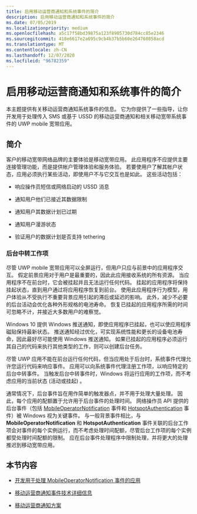 ```yaml
---
title: 启用移动运营商通知和系统事件的简介
description: 启用移动运营商通知和系统事件的简介
ms.date: 07/05/2019
ms.localizationpriority: medium
ms.openlocfilehash: a5c17f58bd39875a123f8905730d784cc85e2346
ms.sourcegitcommit: 418e6617e2a695c9cb4b37b5b60e264760858acd
ms.translationtype: MT
ms.contentlocale: zh-CN
ms.lasthandoff: 12/07/2020
ms.locfileid: "96782359"
---
```

# <a name="introduction-to-enabling-mobile-operator-notifications-and-system-events"></a>启用移动运营商通知和系统事件的简介


本主题提供有关移动运营商通知系统事件的信息。 它为你提供了一些指导，让你开发用于处理传入 SMS 或基于 USSD 的移动运营商通知和相关移动宽带系统事件的 UWP mobile 宽带应用。

## <a name="span-idintroductionspanspan-idintroductionspanspan-idintroductionspanintroduction"></a><span id="Introduction"></span><span id="introduction"></span><span id="INTRODUCTION"></span>简介


客户的移动宽带网络品牌的主要体验是移动宽带应用。 此应用程序不应提供主要连接管理功能，而是提供帐户管理体验和服务体验。 若要使用户了解其帐户状态，应用必须执行某些活动，即使用户不与它交互也是如此。 这些活动包括：

-   响应操作员短信或网络启动的 USSD 消息

-   通知用户他们已接近其数据限制

-   通知用户其数据计划已过期

-   通知用户漫游状态

-   验证用户的数据计划是否支持 tethering

### <a name="span-idbackground_brokered_work_itemsspanspan-idbackground_brokered_work_itemsspanspan-idbackground_brokered_work_itemsspanbackground-brokered-work-items"></a><span id="Background_brokered_work_items"></span><span id="background_brokered_work_items"></span><span id="BACKGROUND_BROKERED_WORK_ITEMS"></span>后台中转工作项

尽管 UWP mobile 宽带应用可以全屏运行，但用户只应与前景中的应用程序交互。 假定前景应用对于用户是最重要的，因此此应用接收系统的所有资源。 当应用程序不在前台时，它会被挂起并且无法运行任何代码。 挂起的应用程序将保持挂起状态，直到用户通过将应用程序恢复到前台。 使用此应用程序行为模型，用户体验从不受执行不重要背景应用引起的滞后或延迟的影响。 此外，减少不必要的后台活动会优化各种外形规格的电池寿命。 恢复已挂起的应用程序所需的时间可忽略不计，并接近大多数用户的难察觉。

Windows 10 提供 Windows 推送通知，即使应用程序已挂起，也可以使应用程序磁贴保持最新状态。 推送通知经过优化，可实现系统性能和更长的设备电池寿命，因此最好尽可能使用 Windows 推送通知。 如果已挂起的应用程序必须运行其自己的代码来执行其他类型的工作，则可以创建后台任务。

尽管 UWP 应用不能在前台运行任何代码，但当应用处于后台时，系统事件代理允许您运行代码来响应事件。 应用可以向系统事件代理注册工作项，以响应特定的后台中转事件。 当触发后台中转事件时，Windows 将运行应用的工作项，而不考虑应用的当前状态 (活动或挂起) 。

通常情况下，后台事件旨在用作简单的触发器点，并不用于处理大量处理。 因此，每个应用的配额置于允许用于后台事件的处理时间。 网络操作员 API 提供的后台事件（包括 [MobileOperatorNotification](mobile-operator-notification-event-technical-details.md) 事件和 [HotspotAuthentication](handling-the-hotspot-authentication-event.md) 事件）被 Windows 视为关键事件。 与一般背景事件相比，与 **MobileOperatorNotification** 和 **HotspotAuthentication** 事件关联的后台工作项会对事件的每个实例运行，而不考虑处理时间配额，尽管后台工作项的每个实例都受处理时间配额的限制。 应在后台事件处理程序中限制处理，并将更大的处理推迟到移动宽带应用。

## <a name="span-idin_this_sectionspanspan-idin_this_sectionspanspan-idin_this_sectionspanin-this-section"></a><span id="In_this_section"></span><span id="in_this_section"></span><span id="IN_THIS_SECTION"></span>本节内容


-   [开发用于处理 MobileOperatorNotification 事件的应用](develop-an-app-to-handle-the-mobileoperatornotification-event.md)

-   [移动运营商通知事件技术详细信息](mobile-operator-notification-event-technical-details.md)

-   [移动运营商通知方案](mobile-operator-notification-scenarios.md)

 

 





